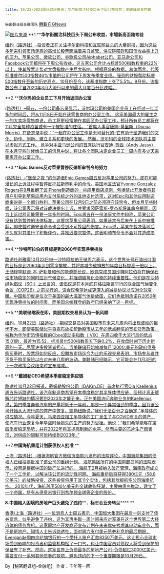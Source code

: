```yaml
---
title: 10/23/2021国际财经快讯：华尔街關注科技巨头下周公布收益；美联储缩表在即
---
```

`秘密翻译组金融团队` [轉載自GNews](https://gnews.org/zh-hans/1613009/)

![](https://assets.gnews.org/wp-content/uploads/2021/10/图片1-73.png)[图片来源](https://dzm0ugdauank9.cloudfront.net/)
**1.****华尔街關注科技巨头下周公布收益，市場新高面臨考验**

[纽约（路透社）–投资者正在关注华尔街科技和互联网巨头的大量财报，因为这些多年来引领市场走高的高增长股票面临着来自监管、供应链障碍和国债收益率上升的压力。苹果公司、微软公司、谷歌母公司Alphabet公司、亚马逊公司和Facebook公司都将在下周公布收益。这五家公司合计占标普500指数权重的22%以上，使其股票走势对大盘指数产生巨大影响。根据高盛的数据，总体而言，代表标准普尔500指数46%市值的公司将在下周发布季度业绩。强劲的财报帮助标普500指数升至新的历史高点，10月份至今，该基准指数上涨了5.5%。9月份，该指数公布了自2020年3月大流行以来的最大月度百分比跌幅。](https://www.oann.com/wall-st-week-ahead-tech-giants-earnings-may-be-another-test-for-markets-at-new-highs/)

**2.****沃尔玛的企业员工下月开始返回办公室**

[(路透社）–周五，一份公司备忘录显示，沃尔玛公司的美国企业员工在经过一年半多的时间后，将从11月8日开始在该零售商的办公室工作。 这家美国最大的雇主之一的大卖场零售商说，员工将更经常地在其园区办公室工作，预计所有员工都将在11月完全接种疫苗或有一个被批准的住宿。 “首席人事官唐娜-莫里斯（Donna Morris）在备忘录中说：”一起在办公室工作是无可替代的–它有助于塑造我们的文化、协作、创新、建立关系和更快的发展。 然而，沃尔玛的全球技术团队将主要以虚拟方式工作。 竞争对手亚马逊公司的首席执行官安迪-贾西（Andy Jassy）在本月早些时候给员工的信息中说，将让各个团队决定企业员工一周内有多少天需要离开办公室工作。](https://www.oann.com/walmarts-corporate-workers-to-start-returning-to-offices-next-month/)

**3.****Epic Games反对苹果暂停反垄断审判令的努力**

[(路透社）–“堡垒之夜 “的创造者Epic Games周五反对苹果公司的努力，即在可能漫长的上诉过程中暂停反托拉斯审判中的命令。美国地区法官Yvonne Gonzalez Rogers在9月推翻了该iPhone制造商的一些应用商店规则，包括禁止开发者将其用户引导到苹果应用内支付系统之外的其他支付选项，这对Epic和其他应用制造商来说是一个部分胜利。苹果公司在12月9日之前必须遵守该禁令，但本月早些时候，该公司表示将对该裁决提出上诉，并要求冈萨雷斯-罗杰斯将其命令搁置，因为上诉过程可能需要一年多的时间。Epic周五在一份法庭文件中辩称，苹果公司没有达到暂停的法律标准，这要求苹果公司表明，如果该禁令后来在上诉中被推翻，即使暂时遵守该命令也会受到不可挽回的伤害。Epic说，苹果在裁决落地后不久就对其进行了积极评价，并推迟要求暂停，这表明颁布命令不会对其造成损害。](https://www.oann.com/epic-games-opposes-apples-effort-to-pause-antitrust-trial-orders/)

**4.****沙特阿拉伯的目标是到2060年实现净零排放**

[路透社利雅得10月23日电—沙特阿拉伯王储周六表示，这个世界头号石油出口国的目标是到2060年达到零净排放，并将其减少碳排放的年度目标提高一倍以上。王储穆罕默德-本-萨勒曼和他的能源部长说，欧佩克成员国沙特阿拉伯将在确保石油市场稳定的同时应对气候变化，并强调碳氢化合物的持续重要性。他们是在沙特绿色倡议（SGI）上发言的，该倡议是在本月底在格拉斯哥举行的联合国气候变化会议（COP26）之前举行的，该会议希望达成更深入的减排协议以应对全球变暖。中国和印度是仅次于美国的最大温室气体排放国，它们也抵制承诺在2050年实现净零排放的时间表，而美国总统拜登的政府已经采纳了这一目标。](https://www.reuters.com/business/cop/saudi-arabia-worlds-biggest-oil-exporter-unveil-green-goals-2021-10-23/)

**5.****美联储缩表在即，美股期权交易员认为一帆风顺**

[纽约，10月22日（路透社）–期权交易员对美国股市在未来几周内将出现波动的担忧不大，即使美联储似乎将宣布放松帮助股市从去年的低点翻倍的宽松货币政策。被称为华尔街恐惧指数的Cboe波动率指数（.VIX）在周四收于大流行后的低点15.01后，最近为15.52。标准普尔500指数周五下跌0.2%，在收盘时创下历史新高的一天。尽管许多投资者担心，当美联储开始缩减每月1200亿美元的政府债券购买量时，股票将如何反应，但期权市场迄今为止的乐观交易表明，市场参与者并不急于购买保险以应对未来几周的波动。美联储已经暗示，它可能会在11月3日的下一次政策会议结束时宣布缩减。](https://www.reuters.com/business/finance/us-stock-options-traders-see-smooth-sailing-fed-taper-looms-2021-10-22/)

**6.****戴姆勒CEO希望本季度稳定供应链**

[路透社10月22日报道，戴姆勒股份公司（DAIGn.DE）首席执行官Ola Kaellenius周五告诉路透社，该汽车制造商希望在本季度稳定其半导体供应链，但预计真正缓解芯片短缺的情况要到2023年才能到来。正在美国访问奔驰业务的Kaellenius说，第四季度奔驰汽车的产量将低于一年前，那是一个异常强劲的季度，因为该公司开始从大流行病的停产中恢复。凯勒纽斯说，”我们无法百分之百确定 “半导体的供应情况。今年夏天，马来西亚加工半导体的工厂发生了与COVID有关的停产，使汽车行业恢复今年早些时候损失的生产的努力受挫。他说：“我们希望能够在第四季度稳定局势，并在2022年将其提高到新的水平。然而主要的芯片生产商表示，对供应的限制可能持续到2023年。”](https://www.reuters.com/business/autos-transportation/daimler-ceo-hopes-stabilize-supply-chain-this-quarter-2021-10-22/)

**7.****中国海航重组计划获债权人批准**** **

[上海（路透社）-根据海航官方微信页面周六发布的法院评论，中国海航集团的债权人已经投票批准了该公司的重组计划。 海航集团所在的中国南部岛屿的法院表示，投票是根据中国的破产法进行的。 海航于2月被纳入破产管理，海南政府成立了一个工作组，以解决该公司的流动性问题。 海航重组后将获得380亿元（58.8亿美元）的战略投资，这些投资将用于其11个实体，包括其旗舰航空公司海南航空。 2010年代，海航利用500亿美元的全球收购狂潮，主要由债务推动，建立了一个帝国，持有从德意志银行到希尔顿全球等企业的股份。](https://www.oann.com/chinas-hna-restructuring-plan-approved-by-creditors/)

**8.****中国陷入困境的房地****产****巨****头****避免了****违约****，****标****志着****业务转****型**** **

[香港/上海（路透社）–一位消息人士周五表示，中国恒大集团在最后一刻支付了债券票息，似乎避免了违约，这为其再争取一周时间来应对笼罩在这个世界第二大经济体的债务危机。这家房地产开发商还宣布计划在未来优先考虑其电动车业务，而不是房地产。知情人士告诉路透社，面对周六支付美元债券利息的最后期限，Evergande周四向花旗银行的一个受托人账户汇款8350万美元。这让担心全球市场受到影响的投资者和监管机构松了一口气，也让中国官员对债权人将受到保护的保证有了补充。然而，这家世界上负债最多的房地产公司–负债超过3000亿美元–需要支付一系列其他债券的款项，避免违约的下一个重要期限是10月29日。](https://www.oann.com/china-evergrande-wires-funds-for-bond-coupon-averting-default/)

By【秘密翻译组-金融组】
作者：千年等一回
